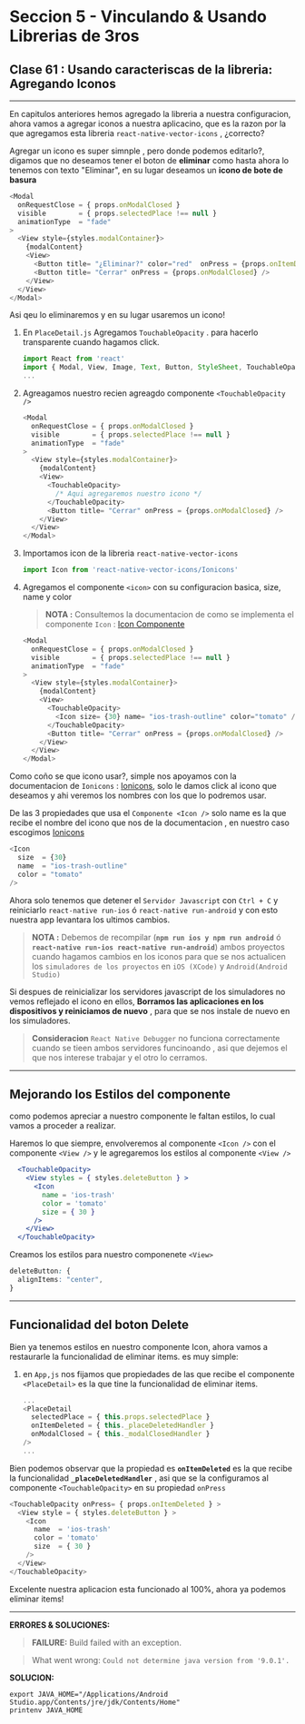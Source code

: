 # Seccion 5 - Vinculando & Usando Librerias de 3ros
## **Clase 61 :** Usando caracteriscas de la libreria: Agregando Iconos
---

En capitulos anteriores hemos agregado la libreria a nuestra configuracion, ahora vamos a agregar iconos a nuestra aplicacino, que es la razon por la que agregamos esta libreria ``react-native-vector-icons`` , ¿correcto?


Agregar un icono es super simnple , pero donde podemos editarlo?, digamos que no deseamos tener el boton de **eliminar** como hasta ahora lo tenemos con texto "Eliminar", en su lugar deseamos un **icono de bote de basura**

```js
<Modal
  onRequestClose = { props.onModalClosed }
  visible        = { props.selectedPlace !== null }
  animationType  = "fade"
>
  <View style={styles.modalContainer}>
    {modalContent}
    <View>
      <Button title= "¿Eliminar?" color="red"  onPress = {props.onItemDeleted} />
      <Button title= "Cerrar" onPress = {props.onModalClosed} />
    </View>
  </View>
</Modal>
```

Asi qeu lo eliminaremos y en su lugar usaremos un icono!

1. En ``PlaceDetail.js``  Agregamos ``TouchableOpacity`` . para hacerlo transparente cuando hagamos click.

    ```js
    import React from 'react'
    import { Modal, View, Image, Text, Button, StyleSheet, TouchableOpacity } from 'react-native'
    ...
    ```

1. Agreagamos nuestro recien agreagdo componente ``<TouchableOpacity />``

    ```js
    <Modal
      onRequestClose = { props.onModalClosed }
      visible        = { props.selectedPlace !== null }
      animationType  = "fade"
    >
      <View style={styles.modalContainer}>
        {modalContent}
        <View>
          <TouchableOpacity>
            /* Aqui agregaremos nuestro icono */
          </TouchableOpacity>
          <Button title= "Cerrar" onPress = {props.onModalClosed} />
        </View>
      </View>
    </Modal>
    ```
1. Importamos icon de la libreria ``react-native-vector-icons``

    ```js
    import Icon from 'react-native-vector-icons/Ionicons'
    ```

1. Agregamos el componente ``<icon>`` con su configuracion basica, size, name y color

    > **NOTA :** Consultemos la documentacion de como se implementa el componente ``Icon`` : [Icon Componente]

    ```js
    <Modal
      onRequestClose = { props.onModalClosed }
      visible        = { props.selectedPlace !== null }
      animationType  = "fade"
    >
      <View style={styles.modalContainer}>
        {modalContent}
        <View>
          <TouchableOpacity>
            <Icon size= {30} name= "ios-trash-outline" color="tomato" />
          </TouchableOpacity>
          <Button title= "Cerrar" onPress = {props.onModalClosed} />
        </View>
      </View>
    </Modal>
    ```

Como coño se que icono usar?, simple nos apoyamos con la documentacion de ``Ionicons`` : [Ionicons], solo le damos click al icono que deseamos y ahi veremos los nombres con los que lo podremos usar.

De las 3 propiedades que usa el ``Componente <Icon />`` solo name es la que recibe el nombre del icono que nos de la documentacion , en nuestro caso escogimos [Ionicons]

```js
<Icon
  size  = {30}
  name  = "ios-trash-outline"
  color = "tomato"
/>
```

Ahora solo tenemos que detener el ``Servidor Javascript`` con ``Ctrl + C``  y reiniciarlo ``react-native run-ios`` ó ``react-native run-android`` y con esto nuestra app levantara los ultimos cambios.

  > **NOTA :** Debemos de recompilar (**``npm run ios y npm run android``** ó **``react-native run-ios react-native run-android``**) ambos proyectos cuando hagamos cambios en los iconos para que se nos actualicen los ``simuladores de los proyectos`` en ``iOS (XCode)`` y ``Android(Android Studio)``

Si despues de reinicializar los servidores javascript de los simuladores no vemos reflejado el icono en ellos, **Borramos las aplicaciones en los dispositivos y reiniciamos de nuevo** , para que se nos instale de nuevo en los simuladores.

  > **Consideracion** ``React Native Debugger`` no funciona correctamente cuando se tieen ambos servidores funcinoando , asi que dejemos el que nos interese trabajar y el otro lo cerramos.


---
## **Mejorando los Estilos del componente <icon />**

como podemos apreciar a nuestro componente <Icon /> le faltan estilos, lo cual vamos a proceder a realizar.

Haremos lo que siempre, envolveremos al componente ``<Icon />`` con el componente ``<View />`` y le agregaremos los estilos al componente ``<View />``

  ```jsx
    <TouchableOpacity>
      <View styles = { styles.deleteButton } >
        <Icon
          name = 'ios-trash'
          color = 'tomato'
          size = { 30 }
        />
      </View>
    </TouchableOpacity>
  ```

Creamos los estilos para nuestro componenete ``<View>``

  ```css
  deleteButton: {
    alignItems: "center",
  }
  ```

---
## Funcionalidad del boton Delete

Bien ya tenemos estilos en nuestro componente Icon, ahora vamos a restaurarle la funcionalidad de eliminar items. es muy simple:

1. en ``App,js`` nos fijamos que propiedades de las que recibe el componente ``<PlaceDetail>`` es la que tine la funcionalidad de eliminar items.

    ```js
    ...
    <PlaceDetail
      selectedPlace = { this.props.selectedPlace }
      onItemDeleted = { this._placeDeletedHandler }
      onModalClosed = { this._modalClosedHandler }
    />
    ...
    ```
Bien podemos observar que la propiedad es **``onItemDeleted``** es la que recibe la funcionalidad **``_placeDeletedHandler``** , asi que se la configuramos al componente ``<TouchableOpacity>`` en su propiedad ``onPress``

  ```js
  <TouchableOpacity onPress= { props.onItemDeleted } >
    <View style = { styles.deleteButton } >
      <Icon
        name  = 'ios-trash'
        color = 'tomato'
        size  = { 30 }
      />
    </View>
  </TouchableOpacity>
  ```
Excelente nuestra aplicacion esta funcionado al 100%, ahora ya podemos eliminar items!

---
**ERRORES & SOLUCIONES:**

> **FAILURE:** Build failed with an exception.

> What went wrong: ```Could not determine java version from '9.0.1'.```

**SOLUCION:**

  ```unix
  export JAVA_HOME="/Applications/Android Studio.app/Contents/jre/jdk/Contents/Home"
  printenv JAVA_HOME
  ```


[Usando el componente ScrollView]:(https://facebook.github.io/react-native/docs/using-a-scrollview.html)
[Documentacion Oficial del Componente ScrollView]:(https://facebook.github.io/react-native/docs/scrollview.html)
[Using List Views]:(https://facebook.github.io/react-native/docs/using-a-listview.html)
[Documentacion oficial del Componente FlatList]:(https://facebook.github.io/react-native/docs/flatlist.html)
[Documentacion oficial del Componente SectionList]:(https://facebook.github.io/react-native/docs/sectionlist.html)
[Recursos Estaticos : Imagenes]:(https://facebook.github.io/react-native/docs/images.html)
[Documentacion oficial del Componente Image]:(https://facebook.github.io/react-native/docs/image.html)
[Componente Modal]:(https://facebook.github.io/react-native/docs/modal.html)
[Redux]:(https://redux.js.org/)
[React Redux]:(https://redux.js.org/faq/react-redux)
[Redux DevTools Integration]:(https://github.com/jhen0409/react-native-debugger/blob/master/docs/redux-devtools-integration.md)
[React Native Debugger]:(https://github.com/jhen0409/react-native-debugger)
[More about Debugging]: (https://facebook.github.io/react-native/docs/debugging.html)
[React Native Vector Icons]:(https://github.com/oblador/react-native-vector-icons)

[Entypo]:(http://entypo.com/)
[EvilIcons]:(http://evil-icons.io/)
[FontAwesome]:(https://fontawesome.com/icons)
[Feather]:(http://feathericons.com/)
[Foundation]:(https://zurb.com/playground/foundation-icon-fonts-3)
[Ionicons]:(https://ionicframework.com/docs/ionicons/)
[MaterialIcons]:(https://material.io/icons/)
[MaterialCommunityIcons]:(https://materialdesignicons.com/)
[Octicons]:(https://octicons.github.com/)
[Zocial]:(http://zocial.smcllns.com/)
[SimpleLineIcons]:(http://simplelineicons.com/)
[mas informacion de como hacerlo si esta disponible en la documentacion de React Native]:(http://facebook.github.io/react-native/docs/linking-libraries-ios.html#content)
[Icon Componente]:(https://github.com/oblador/react-native-vector-icons#icon-component)


